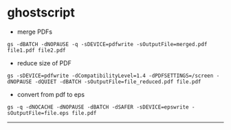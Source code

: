
# ghostscript

- merge PDFs
```
gs -dBATCH -dNOPAUSE -q -sDEVICE=pdfwrite -sOutputFile=merged.pdf file1.pdf file2.pdf
```

- reduce size of PDF
```
gs -sDEVICE=pdfwrite -dCompatibilityLevel=1.4 -dPDFSETTINGS=/screen -dNOPAUSE -dQUIET -dBATCH -sOutputFile=file_reduced.pdf file.pdf
```

- convert from pdf to eps
```
gs -q -dNOCACHE -dNOPAUSE -dBATCH -dSAFER -sDEVICE=epswrite -sOutputFile=file.eps file.pdf
```

---
